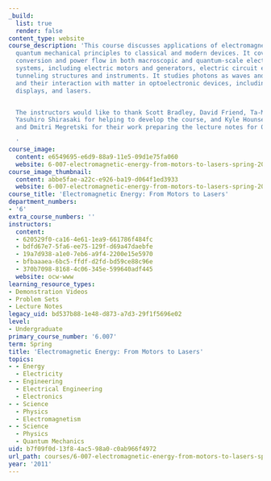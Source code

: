 ```yaml
---
_build:
  list: true
  render: false
content_type: website
course_description: 'This course discusses applications of electromagnetic and equivalent
  quantum mechanical principles to classical and modern devices. It covers energy
  conversion and power flow in both macroscopic and quantum-scale electrical and electromechanical
  systems, including electric motors and generators, electric circuit elements, quantum
  tunneling structures and instruments. It studies photons as waves and particles
  and their interaction with matter in optoelectronic devices, including solar cells,
  displays, and lasers.


  The instructors would like to thank Scott Bradley, David Friend, Ta-Ming Shih, and
  Yasuhiro Shirasaki for helping to develop the course, and Kyle Hounsell, Ethan Koether,
  and Dmitri Megretski for their work preparing the lecture notes for OCW publication.

  '
course_image:
  content: e6549695-e6d9-88a9-11e5-09d1e75fa060
  website: 6-007-electromagnetic-energy-from-motors-to-lasers-spring-2011
course_image_thumbnail:
  content: abbe5fae-a22c-e926-ba19-d064f1ed3933
  website: 6-007-electromagnetic-energy-from-motors-to-lasers-spring-2011
course_title: 'Electromagnetic Energy: From Motors to Lasers'
department_numbers:
- '6'
extra_course_numbers: ''
instructors:
  content:
  - 620529f0-ca16-4e61-1ea9-661786f484fc
  - bdfd67e7-5fa6-ee75-129f-d69a47daebfe
  - 19a7d938-a1e0-7eb6-a9f4-2200e15e5970
  - bfbaaaea-6bc5-ffdf-d2fd-bd59ce88c96e
  - 370b7098-8168-4c06-345e-599640adf445
  website: ocw-www
learning_resource_types:
- Demonstration Videos
- Problem Sets
- Lecture Notes
legacy_uid: bd537b88-1e48-d873-a7d3-29f1f5696e02
level:
- Undergraduate
primary_course_number: '6.007'
term: Spring
title: 'Electromagnetic Energy: From Motors to Lasers'
topics:
- - Energy
  - Electricity
- - Engineering
  - Electrical Engineering
  - Electronics
- - Science
  - Physics
  - Electromagnetism
- - Science
  - Physics
  - Quantum Mechanics
uid: b7f09f0d-13f8-4ac5-98a0-c0ab966f4972
url_path: courses/6-007-electromagnetic-energy-from-motors-to-lasers-spring-2011
year: '2011'
---
```

